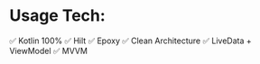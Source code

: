 # Usage Tech: 
:white_check_mark: Kotlin 100% 
:white_check_mark: Hilt 
:white_check_mark: Epoxy 
:white_check_mark: Clean Architecture 
:white_check_mark: LiveData + ViewModel 
:white_check_mark: MVVM
